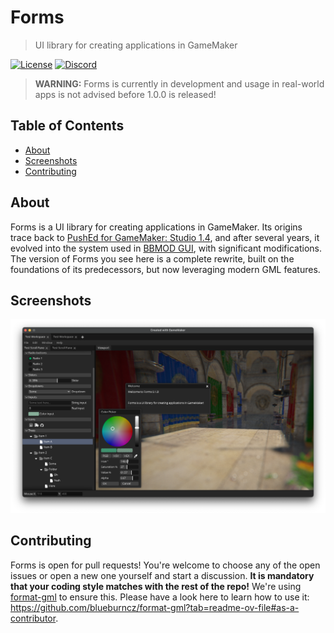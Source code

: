 # Forms

> UI library for creating applications in GameMaker

[![License](https://img.shields.io/github/license/blueburncz/Forms)](LICENSE)
[![Discord](https://img.shields.io/discord/298884075585011713?label=Discord)](https://discord.gg/ep2BGPm)

> **WARNING:** Forms is currently in development and usage in real-world apps is not advised before 1.0.0 is released!

## Table of Contents

* [About](#about)
* [Screenshots](#screenshots)
* [Contributing](#contributing)

## About

Forms is a UI library for creating applications in GameMaker. Its origins trace back to [PushEd for GameMaker: Studio 1.4](https://github.com/GameMakerDiscord/PushEd), and after several years, it evolved into the system used in [BBMOD GUI](https://blueburn.cz/index.php?menu=bbmod_gui), with significant modifications. The version of Forms you see here is a complete rewrite, built on the foundations of its predecessors, but now leveraging modern GML features.

## Screenshots

![Screenshot](screenshot.png)

## Contributing

Forms is open for pull requests! You're welcome to choose any of the open issues or open a new one yourself and start a discussion. **It is mandatory that your coding style matches with the rest of the repo!** We're using [format-gml](https://github.com/blueburncz/format-gml) to ensure this. Please have a look here to learn how to use it: <https://github.com/blueburncz/format-gml?tab=readme-ov-file#as-a-contributor>.
